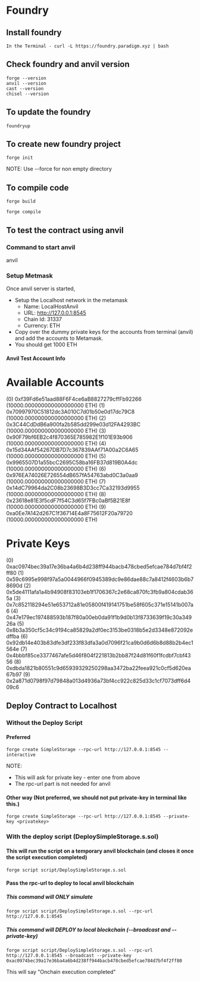 # Foundry

## Install foundry 
```shell
In the Terminal - curl -L https://foundry.paradigm.xyz | bash
```

## Check foundry and anvil version 
```shell
forge --version
anvil --version
cast --version
chisel --version
```
## To update the foundry 
```shell
foundryup 
```
## To create new foundry project 
```shell
forge init
```
NOTE: Use --force for non empty directory

## To compile code 
```shell
forge build 

forge compile
```
## To test the contract using anvil
### Command to start anvil
anvil

### Setup Metmask 
Once anvil server is started, 
- Setup the Localhost network in the metamask 
    - Name: LocalHostAnvil
    - URL: http://127.0.0.1:8545
    - Chain Id: 31337
    - Currency: ETH
- Copy over the dummy private keys for the accounts from terminal (anvil) and add the accounts to Metamask. 
- You should get 1000 ETH

#### Anvil Test Account Info

Available Accounts
==================

(0) 0xf39Fd6e51aad88F6F4ce6aB8827279cffFb92266 (10000.000000000000000000 ETH)
(1) 0x70997970C51812dc3A010C7d01b50e0d17dc79C8 (10000.000000000000000000 ETH)
(2) 0x3C44CdDdB6a900fa2b585dd299e03d12FA4293BC (10000.000000000000000000 ETH)
(3) 0x90F79bf6EB2c4f870365E785982E1f101E93b906 (10000.000000000000000000 ETH)
(4) 0x15d34AAf54267DB7D7c367839AAf71A00a2C6A65 (10000.000000000000000000 ETH)
(5) 0x9965507D1a55bcC2695C58ba16FB37d819B0A4dc (10000.000000000000000000 ETH)
(6) 0x976EA74026E726554dB657fA54763abd0C3a0aa9 (10000.000000000000000000 ETH)
(7) 0x14dC79964da2C08b23698B3D3cc7Ca32193d9955 (10000.000000000000000000 ETH)
(8) 0x23618e81E3f5cdF7f54C3d65f7FBc0aBf5B21E8f (10000.000000000000000000 ETH)
(9) 0xa0Ee7A142d267C1f36714E4a8F75612F20a79720 (10000.000000000000000000 ETH)

Private Keys
==================

(0) 0xac0974bec39a17e36ba4a6b4d238ff944bacb478cbed5efcae784d7bf4f2ff80
(1) 0x59c6995e998f97a5a0044966f0945389dc9e86dae88c7a8412f4603b6b78690d
(2) 0x5de4111afa1a4b94908f83103eb1f1706367c2e68ca870fc3fb9a804cdab365a
(3) 0x7c852118294e51e653712a81e05800f419141751be58f605c371e15141b007a6
(4) 0x47e179ec197488593b187f80a00eb0da91f1b9d0b13f8733639f19c30a34926a
(5) 0x8b3a350cf5c34c9194ca85829a2df0ec3153be0318b5e2d3348e872092edffba
(6) 0x92db14e403b83dfe3df233f83dfa3a0d7096f21ca9b0d6d6b8d88b2b4ec1564e
(7) 0x4bbbf85ce3377467afe5d46f804f221813b2bb87f24d81f60f1fcdbf7cbf4356
(8) 0xdbda1821b80551c9d65939329250298aa3472ba22feea921c0cf5d620ea67b97
(9) 0x2a871d0798f97d79848a013d4936a73bf4cc922c825d33c1cf7073dff6d409c6

## Deploy Contract to Localhost

### Without the Deploy Script
#### Preferred
```shell
forge create SimpleStorage --rpc-url http://127.0.0.1:8545 --interactive
```
NOTE: 
- This will ask for private key - enter one from above
- The rpc-url part is not needed for anvil

#### Other way (Not preferred, we should not put private-key in terminal like this.)
```shell
forge create SimpleStorage --rpc-url http://127.0.0.1:8545 --private-key <privatekey>
```

### With the deploy script (DeploySimpleStorage.s.sol)
#### This will run the script on a temporary anvil blockchain (and closes it once the script execution completed)
```shell
forge script script/DeploySimpleStorage.s.sol
```

#### Pass the rpc-url to deploy to local anvil blockchain 

##### This command will ONLY simulate
```shell
forge script script/DeploySimpleStorage.s.sol --rpc-url http://127.0.0.1:8545
```
##### This command will DEPLOY to local blockchain (--broadcast and --private-key)
```shell
forge script script/DeploySimpleStorage.s.sol --rpc-url http://127.0.0.1:8545 --broadcast --private-key 0xac0974bec39a17e36ba4a6b4d238ff944bacb478cbed5efcae784d7bf4f2ff80
```
This will say "Onchain execution completed"
